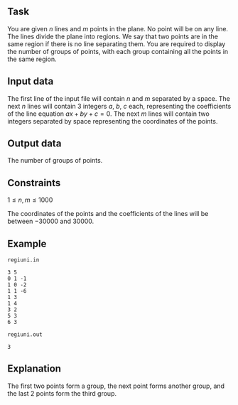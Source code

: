 ## Task

You are given $n$ lines and $m$ points in the plane. No point will be on any line. The lines divide the plane into regions. We say that two points are in the same region if there is no line separating them. You are required to display the number of groups of points, with each group containing all the points in the same region.

## Input data

The first line of the input file will contain $n$ and $m$ separated by a space. The next $n$ lines will contain 3 integers $a$, $b$, $c$ each, representing the coefficients of the line equation $ax + by + c = 0$. The next $m$ lines will contain two integers separated by space representing the coordinates of the points.

## Output data

The number of groups of points.

## Constraints

$1 \leq n, m \leq 1000$

The coordinates of the points and the coefficients of the lines will be between $-30000$ and $30000$.

## Example

`regiuni.in`

```
3 5
0 1 -1
1 0 -2
1 1 -6
1 3
1 4
3 2
5 3
6 3
```

`regiuni.out`

```
3
```

## Explanation

The first two points form a group, the next point forms another group, and the last 2 points form the third group.